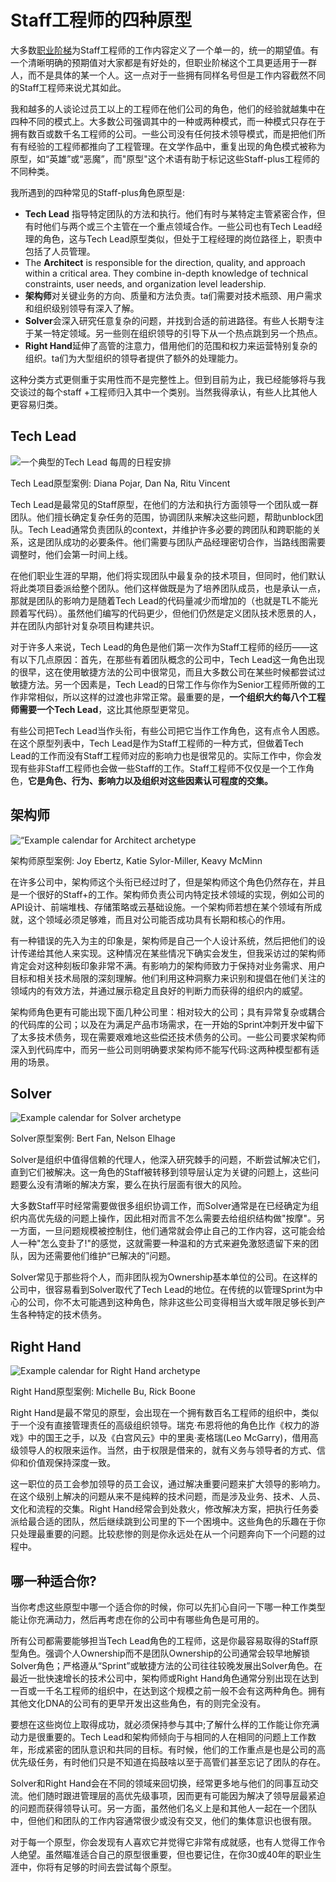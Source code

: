 # Staff工程师的四种原型

大多数[职业阶梯](https://lethain.com/perf-management-system/)为Staff工程师的工作内容定义了一个单一的，统一的期望值。有一个清晰明确的预期值对大家都是有好处的，但职业阶梯这个工具更适用于一群人，而不是具体的某一个人。这一点对于一些拥有同样名号但是工作内容截然不同的Staff工程师来说尤其如此。

我和越多的人谈论过员工以上的工程师在他们公司的角色，他们的经验就越集中在四种不同的模式上。大多数公司强调其中的一种或两种模式，而一种模式只存在于拥有数百或数千名工程师的公司。一些公司没有任何技术领导模式，而是把他们所有有经验的工程师都推向了工程管理。在文学作品中，重复出现的角色模式被称为原型，如“英雄”或“恶魔”，而"原型"这个术语有助于标记这些Staff-plus工程师的不同种类。

我所遇到的四种常见的Staff-plus角色原型是:

* **Tech Lead** 指导特定团队的方法和执行。他们有时与某特定主管紧密合作，但有时他们与两个或三个主管在一个重点领域合作。一些公司也有Tech Lead经理的角色，这与Tech Lead原型类似，但处于工程经理的岗位路径上，职责中包括了人员管理。
* The **Architect** is responsible for the direction, quality, and approach within a critical area. They combine in-depth knowledge of technical constraints, user needs, and organization level leadership. 
* **架构师**对关键业务的方向、质量和方法负责。ta们需要对技术瓶颈、用户需求和组织级别领导有深入了解。
* **Solver**会深入研究任意复杂的问题，并找到合适的前进路径。有些人长期专注于某一特定领域。另一些则在组织领导的引导下从一个热点跳到另一个热点。
* **Right Hand**延伸了高管的注意力，借用他们的范围和权力来运营特别复杂的组织。ta们为大型组织的领导者提供了额外的处理能力。

这种分类方式更侧重于实用性而不是完整性上。但到目前为止，我已经能够将与我交谈过的每个staff +工程师归入其中一个类别。当然我得承认，有些人比其他人更容易归类。

## Tech Lead

![&#x4E00;&#x4E2A;&#x5178;&#x578B;&#x7684;Tech Lead &#x6BCF;&#x5468;&#x7684;&#x65E5;&#x7A0B;&#x5B89;&#x6392;](../.gitbook/assets/image%20%283%29.png)

Tech Lead原型案例: Diana Pojar, Dan Na, Ritu Vincent

Tech Lead是最常见的Staff原型，在他们的方法和执行方面领导一个团队或一群团队。他们擅长确定复杂任务的范围，协调团队来解决这些问题，帮助unblock团队。Tech Lead通常负责团队的context，并维护许多必要的跨团队和跨职能的关系，这是团队成功的必要条件。他们需要与团队产品经理密切合作，当路线图需要调整时，他们会第一时间上线。

在他们职业生涯的早期，他们将实现团队中最复杂的技术项目，但同时，他们默认将此类项目委派给整个团队。他们这样做既是为了培养团队成员，也是承认一点，那就是团队的影响力是随着Tech Lead的代码量减少而增加的（也就是TL不能光顾着写代码）。虽然他们编写的代码更少，但他们仍然是定义团队技术愿景的人，并在团队内部针对复杂项目构建共识。

对于许多人来说，Tech Lead的角色是他们第一次作为Staff工程师的经历——这有以下几点原因：首先，在那些有着团队概念的公司中，Tech Lead这一角色出现的很早，这在使用敏捷方法的公司中很常见，而且大多数公司在某些时候都尝试过敏捷方法。另一个因素是，Tech Lead的日常工作与你作为Senior工程师所做的工作非常相似，所以这样的过渡也非常正常。最重要的是，**一个组织大约每八个工程师需要一个Tech Lead**，这比其他原型更常见。

有些公司把Tech Lead当作头衔，有些公司把它当作工作角色，这有点令人困惑。在这个原型列表中，Tech Lead是作为Staff工程师的一种方式，但做着Tech Lead的工作而没有Staff工程师对应的影响力也是很常见的。实际工作中，你会发现有些非Staff工程师也会做一些Staff的工作。Staff工程师不仅仅是一个工作角色，**它是角色、行为、影响力以及组织对这些因素认可程度的交集。**

## 架构师

![&#x201C;Example calendar for Architect archetype](../.gitbook/assets/image%20%285%29.png)

架构师原型案例: Joy Ebertz, Katie Sylor-Miller, Keavy McMinn

在许多公司中，架构师这个头衔已经过时了，但是架构师这个角色仍然存在，并且是一个很好的Staff+的工作。架构师负责公司内特定技术领域的实现，例如公司的API设计、前端堆栈、存储策略或云基础设施。一个架构师若想在某个领域有所成就，这个领域必须足够难，而且对公司能否成功具有长期和核心的作用。

有一种错误的先入为主的印象是，架构师是自己一个人设计系统，然后把他们的设计传递给其他人来实现。这种情况在某些情况下确实会发生，但我采访过的架构师肯定会对这种刻板印象非常不满。有影响力的架构师致力于保持对业务需求、用户目标和相关技术局限的深刻理解。他们利用这种洞察力来识别和提倡在他们关注的领域内的有效方法，并通过展示稳定且良好的判断力而获得的组织内的威望。

架构师角色更有可能出现下面几种公司里：相对较大的公司；具有异常复杂或耦合的代码库的公司；以及在为满足产品市场需求，在一开始的Sprint冲刺开发中留下了太多技术债务，现在需要艰难地这些偿还技术债务的公司。一些公司要求架构师深入到代码库中，而另一些公司则明确要求架构师不能写代码:这两种模型都有适用的场景。

## Solver

![Example calendar for Solver archetype](../.gitbook/assets/image%20%287%29.png)

Solver原型案例: Bert Fan, Nelson Elhage

Solver是组织中值得信赖的代理人，他深入研究棘手的问题，不断尝试解决它们，直到它们被解决。这一角色的Staff被转移到领导层认定为关键的问题上，这些问题要么没有清晰的解决方案，要么在执行层面有很大的风险。

大多数Staff平时经常需要做很多组织协调工作，而Solver通常是在已经确定为组织内高优先级的问题上操作，因此相对而言不怎么需要去给组织结构做"按摩"。另一方面，一旦问题规模被控制住，他们通常就会停止自己的工作内容，这可能会给人一种"怎么变卦了!"的感觉，这就需要一种温和的方式来避免激怒遗留下来的团队，因为还需要他们维护“已解决的”问题。

Solver常见于那些将个人，而非团队视为Ownership基本单位的公司。在这样的公司中，很容易看到Solver取代了Tech Lead的地位。在传统的以管理Sprint为中心的公司，你不太可能遇到这种角色，除非这些公司变得相当大或年限足够长到产生各种特定的技术债务。

## Right Hand

![Example calendar for Right Hand archetype](../.gitbook/assets/image%20%284%29.png)

Right Hand原型案例: Michelle Bu, Rick Boone

Right Hand是最不常见的原型，会出现在一个拥有数百名工程师的组织中，类似于一个没有直接管理责任的高级组织领导。瑞克·布恩将他的角色比作《权力的游戏》中的国王之手，以及《白宫风云》中的里奥·麦格瑞\(Leo McGarry\)，借用高级领导人的权限来运作。当然，由于权限是借来的，就有义务与领导者的方式、信仰和价值观保持深度一致。

这一职位的员工会参加领导的员工会议，通过解决重要问题来扩大领导的影响力。在这个级别上解决的问题从来不是纯粹的技术问题，而是涉及业务、技术、人员、文化和流程的交集。Right Hand经常会到处救火，修改解决方案，把执行任务委派给最合适的团队，然后继续跳到公司里的下一个困境中。这些角色的乐趣在于你只处理最重要的问题。比较悲惨的则是你永远处在从一个问题奔向下一个问题的过程中。

## 哪一种适合你?

当你考虑这些原型中哪一个适合你的时候，你可以先扪心自问一下哪一种工作类型能让你充满动力，然后再考虑在你的公司中有哪些角色是可用的。

所有公司都需要能够担当Tech Lead角色的工程师，这是你最容易取得的Staff原型角色。强调个人Ownership而不是团队Ownership的公司通常会较早地解锁Solver角色；严格遵从“Sprint”或敏捷方法的公司往往较晚发展出Solver角色。在最近一批快速增长的技术公司中，架构师或Right Hand角色通常分别出现在达到一百或一千名工程师的组织中，在达到这个规模之前一般不会有这两种角色。拥有其他文化DNA的公司有的更早开发出这些角色，有的则完全没有。

要想在这些岗位上取得成功，就必须保持参与其中;了解什么样的工作能让你充满动力是很重要的。Tech Lead和架构师倾向于与相同的人在相同的问题上工作数年，形成紧密的团队意识和共同的目标。有时候，他们的工作重点是也是公司的高优先级任务，有时他们只是不知道在捣鼓啥以至于高管们甚至忘记了团队的存在。

Solver和Right Hand会在不同的领域来回切换，经常更多地与他们的同事互动交流。他们随时跟进管理层的高优先级事项，因而更有可能因为解决了领导层最紧迫的问题而获得领导认可。另一方面，虽然他们名义上是和其他人一起在一个团队中，但他们和团队的工作内容通常很少或没有交叉，他们的集体意识也很有限。

对于每一个原型，你会发现有人喜欢它并觉得它非常有成就感，也有人觉得工作令人绝望。虽然瞄准适合自己的原型很重要，但也要记住，在你30或40年的职业生涯中，你将有足够的时间去尝试每个原型。





